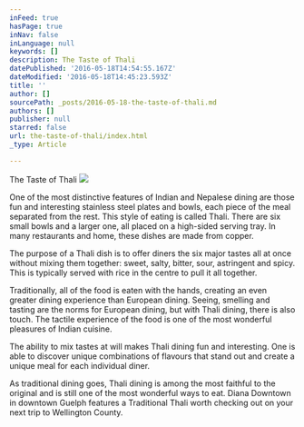 ```yaml
---
inFeed: true
hasPage: true
inNav: false
inLanguage: null
keywords: []
description: The Taste of Thali
datePublished: '2016-05-18T14:54:55.167Z'
dateModified: '2016-05-18T14:45:23.593Z'
title: ''
author: []
sourcePath: _posts/2016-05-18-the-taste-of-thali.md
authors: []
publisher: null
starred: false
url: the-taste-of-thali/index.html
_type: Article

---
```

The Taste of Thali
![](https://the-grid-user-content.s3-us-west-2.amazonaws.com/421fc7b6-fee9-4094-a223-a6566e94c7ca.jpg)

One of the most distinctive features of Indian and Nepalese dining are those fun and interesting stainless steel plates and bowls, each piece of the meal separated from the rest. This style of eating is called Thali. There are six small bowls and a larger one, all placed on a high-sided serving tray. In many restaurants and home, these dishes are made from copper. 

The purpose of a Thali dish is to offer diners the six major tastes all at once without mixing them together: sweet, salty, bitter, sour, astringent and spicy. This is typically served with rice in the centre to pull it all together. 

Traditionally, all of the food is eaten with the hands, creating an even greater dining experience than European dining. Seeing, smelling and tasting are the norms for European dining, but with Thali dining, there is also touch. The tactile experience of the food is one of the most wonderful pleasures of Indian cuisine.

The ability to mix tastes at will makes Thali dining fun and interesting. One is able to discover unique combinations of flavours that stand out and create a unique meal for each individual diner.

As traditional dining goes, Thali dining is among the most faithful to the original and is still one of the most wonderful ways to eat. Diana Downtown in downtown Guelph features a Traditional Thali worth checking out on your next trip to Wellington County.